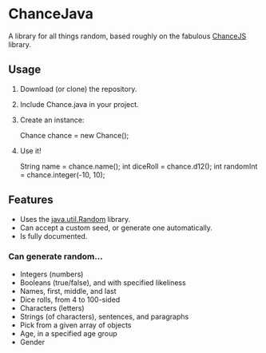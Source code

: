 # ChanceJava

A library for all things random, based roughly on the fabulous [ChanceJS](https://github.com/victorquinn/chancejs) library.

## Usage
1. Download (or clone) the repository.
2. Include Chance.java in your project.
3. Create an instance:

    Chance chance = new Chance();
    
4. Use it!

    String name = chance.name();
    int diceRoll = chance.d12();
    int randomInt = chance.integer(-10, 10);

## Features
* Uses the [java.util.Random](http://docs.oracle.com/javase/6/docs/api/java/util/Random.html) library. 
* Can accept a custom seed, or generate one automatically.
* Is fully documented. 

### Can generate random...
* Integers (numbers)
* Booleans (true/false), and with specified likeliness
* Names, first, middle, and last
* Dice rolls, from 4 to 100-sided
* Characters (letters)
* Strings (of characters), sentences, and paragraphs
* Pick from a given array of objects
* Age, in a specified age group
* Gender
